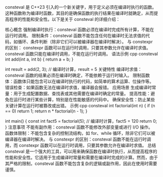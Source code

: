 consteval 是 C++23 引入的一个新关键字，用于定义必须在编译时执行的函数。这种函数称为编译时函数，其目的是确保函数的执行结果在编译时就确定，从而提高程序的性能和安全性。以下是关于 consteval 的详细介绍：

核心概念
强制编译时执行：consteval 函数必须在编译时完成所有计算，不能在运行时调用。
限制条件：consteval 函数不能包含任何在编译时无法求值的代码，如循环、条件判断（除非它们可以被编译器在编译时解决）。
与 constexpr 的区别：
constexpr 函数可以在运行时调用，只要其参数允许在编译时求值。
consteval 函数只能在编译时调用，不能在运行时调用。
语法示例
cpp
consteval int add(int a, int b) {
    return a + b;
}

int result = add(2, 3); // 编译时计算，result = 5
关键特性
编译时求值：consteval 函数的结果必须在编译时确定，不能依赖于运行时输入。
限制函数体：函数体只能包含可以在编译时执行的代码，如简单的算术运算、位操作等。
错误检查：如果函数无法在编译时求值，编译器会报错。
应用场景
生成编译时常量：用于生成配置数据、查找表或其他需要在编译时确定的常量。
提高性能：避免在运行时进行某些计算，特别是在性能敏感的代码中。
确保安全性：防止某些关键计算在运行时被篡改或出错。
示例
cpp
consteval int factorial(int n) {
    if (n == 0) return 1;
    return n * factorial(n - 1);
}

int main() {
    const int fact5 = factorial(5); // 编译时计算，fact5 = 120
    return 0;
}
注意事项
不能有副作用：consteval 函数不能修改外部变量或进行 I/O 操作。
函数体限制：不能包含复杂的控制流结构，如 for、while 循环，除非它们可以被编译器在编译时解决。
与 constexpr 的区别：consteval 函数不能在运行时调用，而 constexpr 函数可以在运行时调用，只要其参数允许在编译时求值。
总结
consteval 是一个强大的工具，可以用来确保函数在编译时执行，从而提高程序的性能和安全性。它适用于生成编译时常量和需要在编译时完成的计算。然而，由于其严格的限制，consteval 函数不能包含复杂的逻辑或副作用，因此在使用时需要谨慎。